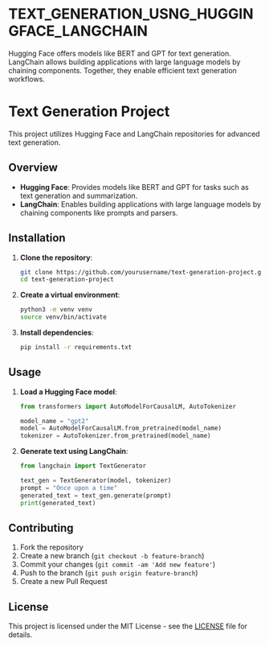# TEXT_GENERATION_USNG_HUGGINGFACE_LANGCHAIN
Hugging Face offers models like BERT and GPT for text generation. LangChain allows building applications with large language models by chaining components. Together, they enable efficient text generation workflows.
# Text Generation Project

This project utilizes Hugging Face and LangChain repositories for advanced text generation.

## Overview

- **Hugging Face**: Provides models like BERT and GPT for tasks such as text generation and summarization.
- **LangChain**: Enables building applications with large language models by chaining components like prompts and parsers.

## Installation

1. **Clone the repository**:
    ```bash
    git clone https://github.com/yourusername/text-generation-project.git
    cd text-generation-project
    ```

2. **Create a virtual environment**:
    ```bash
    python3 -m venv venv
    source venv/bin/activate
    ```

3. **Install dependencies**:
    ```bash
    pip install -r requirements.txt
    ```

## Usage

1. **Load a Hugging Face model**:
    ```python
    from transformers import AutoModelForCausalLM, AutoTokenizer

    model_name = "gpt2"
    model = AutoModelForCausalLM.from_pretrained(model_name)
    tokenizer = AutoTokenizer.from_pretrained(model_name)
    ```

2. **Generate text using LangChain**:
    ```python
    from langchain import TextGenerator

    text_gen = TextGenerator(model, tokenizer)
    prompt = "Once upon a time"
    generated_text = text_gen.generate(prompt)
    print(generated_text)
    ```

## Contributing

1. Fork the repository
2. Create a new branch (`git checkout -b feature-branch`)
3. Commit your changes (`git commit -am 'Add new feature'`)
4. Push to the branch (`git push origin feature-branch`)
5. Create a new Pull Request

## License

This project is licensed under the MIT License - see the [LICENSE](LICENSE) file for details.
